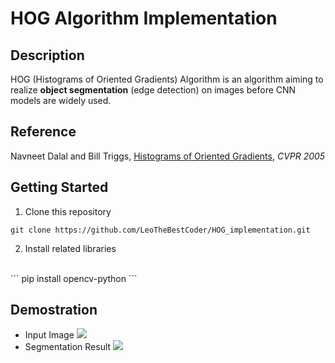 # HOG Algorithm Implementation

## Description
HOG (Histograms of Oriented Gradients) Algorithm is an algorithm aiming to realize **object segmentation** (edge detection) on images before CNN models are widely used. 

## Reference
Navneet Dalal and Bill Triggs, [Histograms of Oriented Gradients](https://lear.inrialpes.fr/people/triggs/pubs/Dalal-cvpr05.pdf), *CVPR 2005*

## Getting Started
1. Clone this repository
```
git clone https://github.com/LeoTheBestCoder/HOG_implementation.git
```
2. Install related libraries
</br>
``` pip install opencv-python ```

## Demostration
* Input Image
![](amumu.jpg)
* Segmentation Result
![](edge.jpg)